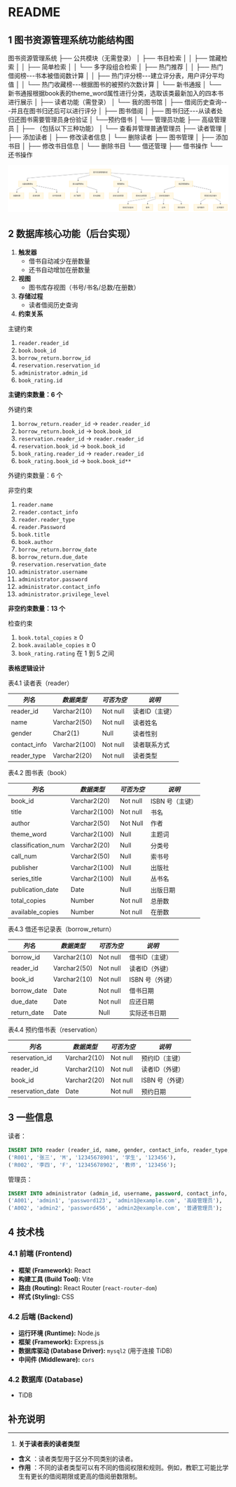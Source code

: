 # README

## 1 图书资源管理系统功能结构图

图书资源管理系统
├── 公共模块（无需登录）
│   ├── 书目检索
│   │   ├── 馆藏检索
│   │   ├── 简单检索
│   │   └── 多字段组合检索
│   ├── 热门推荐
│   │   ├── 热门借阅榜---书本被借阅数计算
│   │   ├── 热门评分榜---建立评分表，用户评分平均值
│   │   └── 热门收藏榜---根据图书的被预约次数计算
│   └── 新书通报
│          └── 新书通报根据book表的theme_word属性进行分类，选取该类最新加入的四本书进行展示
│
├── 读者功能（需登录）
│   └── 我的图书馆
│       ├── 借阅历史查询---并且在图书归还后可以进行评分
│       ├── 图书借阅
│       ├── 图书归还---从读者处归还图书需要管理员身份验证
│       └──预约借书
│
└── 管理员功能
    ├── 高级管理员
    │   ├── （包括以下三种功能）
    │   └── 查看并管理普通管理员
    ├── 读者管理
    │   ├── 添加读者
    │   ├── 修改读者信息
    │   └── 删除读者
    ├── 图书管理
    │   ├── 添加书目
    │   ├── 修改书目信息
    │   └── 删除书目
    └── 借还管理
        ├── 借书操作
        └── 还书操作

![1750815980986](image/README/1750815980986.png)

## 2 数据库核心功能（后台实现）

1. **触发器**
   * 借书自动减少在册数量
   * 还书自动增加在册数量
2. **视图**
   * 图书库存视图（书号/书名/总数/在册数）
3. **存储过程**
   * 读者借阅历史查询
4. **约束关系**

主键约束

1. `reader.reader_id`
2. `book.book_id`
3. `borrow_return.borrow_id`
4. `reservation.reservation_id`
5. `administrator.admin_id`
6. `book_rating.id`

**主键约束数量：6 个**

外键约束

1. `borrow_return.reader_id` → `reader.reader_id`
2. `borrow_return.book_id` → `book.book_id`
3. `reservation.reader_id` → `reader.reader_id`
4. `reservation.book_id` → `book.book_id`
5. `book_rating.reader_id` → `reader.reader_id`
6. `book_rating.book_id` → `book.book_id**`

外键约束数量：6 个

非空约束

1. `reader.name`
2. `reader.contact_info`
3. `reader.reader_type`
4. `reader.Password`
5. `book.title`
6. `book.author`
7. `borrow_return.borrow_date`
8. `borrow_return.due_date`
9. `reservation.reservation_date`
10. `administrator.username`
11. `administrator.password`
12. `administrator.contact_info`
13. `administrator.privilege_level`

**非空约束数量：13 个**

检查约束

1. `book.total_copies` ≥ 0
2. `book.available_copies` ≥ 0
3. `book_rating.rating` 在 1 到 5 之间


**表格逻辑设计**

表4.1 读者表（reader）

| *列名*     | *数据类型*  | *可否为空* | *说明*       |
| ------------ | ------------- | ------------ | -------------- |
| reader_id    | Varchar2(10)  | Not null     | 读者ID（主键） |
| name         | Varchar2(50)  | Not null     | 读者姓名       |
| gender       | Char2(1)      | Null         | 读者性别       |
| contact_info | Varchar2(100) | Not null     | 读者联系方式   |
| reader_type  | Varchar2(20)  | Not null     | 读者类型       |

表4.2 图书表（book）

| *列名*           | *数据类型*  | *可否为空* | *说明*        |
| ------------------ | ------------- | ------------ | --------------- |
| book_id            | Varchar2(20)  | Not null     | ISBN 号（主键） |
| title              | Varchar2(100) | Not null     | 书名            |
| author             | Varchar2(50)  | Not Null     | 作者            |
| theme_word         | Varchar2(100) | Null         | 主题词          |
| classification_num | Varchar2(20)  | Null         | 分类号          |
| call_num           | Varchar2(50)  | Null         | 索书号          |
| publisher          | Varchar2(100) | Null         | 出版社          |
| series_title       | Varchar2(100) | Null         | 丛书名          |
| publication_date   | Date          | Null         | 出版日期        |
| total_copies       | Number        | Not null     | 总册数          |
| available_copies   | Number        | Not null     | 在册数          |

表4.3 借还书记录表（borrow_return）

| *列名*    | *数据类型* | *可否为空* | *说明*        |
| ----------- | ------------ | ------------ | --------------- |
| borrow_id   | Varchar2(10) | Not null     | 借书ID（主键）  |
| reader_id   | Varchar2(50) | Not null     | 读者ID（外键）  |
| book_id     | Varchar2(10) | Not null     | ISBN 号（外键） |
| borrow_date | Date         | Not null     | 借书日期        |
| due_date    | Date         | Not null     | 应还日期        |
| return_date | Date         | Null         | 实际还书日期    |

表4.4 预约借书表（reservation）

| *列名*         | *数据类型* | *可否为空* | *说明*        |
| ---------------- | ------------ | ------------ | --------------- |
| reservation_id   | Varchar2(10) | Not null     | 预约ID（主键）  |
| reader_id        | Varchar2(10) | Not null     | 读者ID（外键）  |
| book_id          | Varchar2(20) | Not null     | ISBN 号（外键） |
| reservation_date | Date         | Not null     | 预约日期        |

## 3 一些信息

读者：

```sql
INSERT INTO reader (reader_id, name, gender, contact_info, reader_type, password) VALUES
('R001', '张三', 'M', '12345678901', '学生', '123456'),
('R002', '李四', 'F', '12345678902', '教师', '123456');
```

管理员：

```sql
INSERT INTO administrator (admin_id, username, password, contact_info, privilege_level) VALUES
('A001', 'admin1', 'password123', 'admin1@example.com', '高级管理员'),
('A002', 'admin2', 'password456', 'admin2@example.com', '普通管理员');
```



## 4 技术栈

### 4.1 前端 (Frontend)

- **框架 (Framework):** React
- **构建工具 (Build Tool):** Vite
- **路由 (Routing):** React Router (`react-router-dom`)
- **样式 (Styling):** CSS

### 4.2 后端 (Backend)

- **运行环境 (Runtime):** Node.js
- **框架 (Framework):** Express.js
- **数据库驱动 (Database Driver):** `mysql2` (用于连接 TiDB)
- **中间件 (Middleware):** `cors`

### 4.2 数据库 (Database)

- TiDB



## 补充说明

---

1. **关于读者表的读者类型**

* **含义** ：读者类型用于区分不同类别的读者。
* **作用** ：不同的读者类型可以有不同的借阅权限和规则。例如，教职工可能比学生有更长的借阅期限或更高的借阅册数限制。
